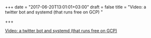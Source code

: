 +++
date = "2017-06-20T13:01:01+03:00"
draft = false
title = "Video: a twitter bot and systemd (that runs free on GCP) "

+++

<p><a href="https://golangnews.com/stories/2329-video-a-twitter-bot-and-systemd-that-runs-free-on-gcp-justforfunc">Video: a twitter bot and systemd (that runs free on GCP) </a></p>